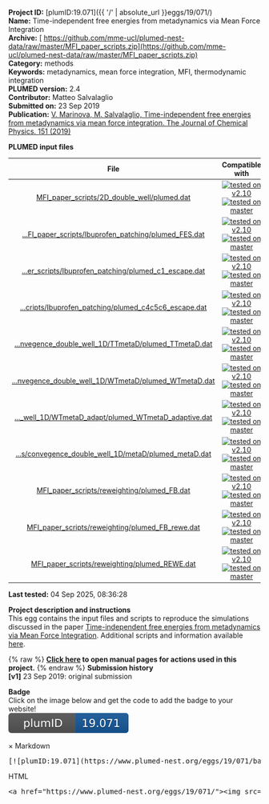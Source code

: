 **Project ID:** [plumID:19.071]({{ '/' | absolute_url }}eggs/19/071/)  
**Name:**  Time-independent free energies from metadynamics via Mean Force Integration  
**Archive:** [ https://github.com/mme-ucl/plumed-nest-data/raw/master/MFI_paper_scripts.zip](https://github.com/mme-ucl/plumed-nest-data/raw/master/MFI_paper_scripts.zip)  
**Category:**  methods  
**Keywords:**  metadynamics, mean force integration, MFI, thermodynamic integration  
**PLUMED version:**  2.4  
**Contributor:**  Matteo Salvalaglio  
**Submitted on:** 23 Sep 2019  
**Publication:** [V. Marinova, M. Salvalaglio, Time-independent free energies from metadynamics via mean force integration. The Journal of Chemical Physics. 151 (2019)](http://dx.doi.org/10.1063/1.5123498)  
  
**PLUMED input files**  
  
| File     | Compatible with |  
|:--------:|:--------:|  
| [MFI_paper_scripts/2D_double_well/plumed.dat](./data/MFI_paper_scripts/2D_double_well/plumed.dat.md) |  [![tested on v2.10](https://img.shields.io/badge/v2.10-passing-green.svg)](data/MFI_paper_scripts/2D_double_well/plumed.dat.plumed.stderr) [![tested on master](https://img.shields.io/badge/master-passing-green.svg)](data/MFI_paper_scripts/2D_double_well/plumed.dat.plumed_master.stderr) |  
| [...FI_paper_scripts/Ibuprofen_patching/plumed_FES.dat](./data/MFI_paper_scripts/Ibuprofen_patching/plumed_FES.dat.md) |  [![tested on v2.10](https://img.shields.io/badge/v2.10-passing-green.svg)](data/MFI_paper_scripts/Ibuprofen_patching/plumed_FES.dat.plumed.stderr) [![tested on master](https://img.shields.io/badge/master-passing-green.svg)](data/MFI_paper_scripts/Ibuprofen_patching/plumed_FES.dat.plumed_master.stderr) |  
| [...er_scripts/Ibuprofen_patching/plumed_c1_escape.dat](./data/MFI_paper_scripts/Ibuprofen_patching/plumed_c1_escape.dat.md) |  [![tested on v2.10](https://img.shields.io/badge/v2.10-passing-green.svg)](data/MFI_paper_scripts/Ibuprofen_patching/plumed_c1_escape.dat.plumed.stderr) [![tested on master](https://img.shields.io/badge/master-passing-green.svg)](data/MFI_paper_scripts/Ibuprofen_patching/plumed_c1_escape.dat.plumed_master.stderr) |  
| [...cripts/Ibuprofen_patching/plumed_c4c5c6_escape.dat](./data/MFI_paper_scripts/Ibuprofen_patching/plumed_c4c5c6_escape.dat.md) |  [![tested on v2.10](https://img.shields.io/badge/v2.10-passing-green.svg)](data/MFI_paper_scripts/Ibuprofen_patching/plumed_c4c5c6_escape.dat.plumed.stderr) [![tested on master](https://img.shields.io/badge/master-passing-green.svg)](data/MFI_paper_scripts/Ibuprofen_patching/plumed_c4c5c6_escape.dat.plumed_master.stderr) |  
| [...nvegence_double_well_1D/TTmetaD/plumed_TTmetaD.dat](./data/MFI_paper_scripts/convegence_double_well_1D/TTmetaD/plumed_TTmetaD.dat.md) |  [![tested on v2.10](https://img.shields.io/badge/v2.10-passing-green.svg)](data/MFI_paper_scripts/convegence_double_well_1D/TTmetaD/plumed_TTmetaD.dat.plumed.stderr) [![tested on master](https://img.shields.io/badge/master-passing-green.svg)](data/MFI_paper_scripts/convegence_double_well_1D/TTmetaD/plumed_TTmetaD.dat.plumed_master.stderr) |  
| [...nvegence_double_well_1D/WTmetaD/plumed_WTmetaD.dat](./data/MFI_paper_scripts/convegence_double_well_1D/WTmetaD/plumed_WTmetaD.dat.md) |  [![tested on v2.10](https://img.shields.io/badge/v2.10-passing-green.svg)](data/MFI_paper_scripts/convegence_double_well_1D/WTmetaD/plumed_WTmetaD.dat.plumed.stderr) [![tested on master](https://img.shields.io/badge/master-passing-green.svg)](data/MFI_paper_scripts/convegence_double_well_1D/WTmetaD/plumed_WTmetaD.dat.plumed_master.stderr) |  
| [..._well_1D/WTmetaD_adapt/plumed_WTmetaD_adaptive.dat](./data/MFI_paper_scripts/convegence_double_well_1D/WTmetaD_adapt/plumed_WTmetaD_adaptive.dat.md) |  [![tested on v2.10](https://img.shields.io/badge/v2.10-failed-red.svg)](data/MFI_paper_scripts/convegence_double_well_1D/WTmetaD_adapt/plumed_WTmetaD_adaptive.dat.plumed.stderr) [![tested on master](https://img.shields.io/badge/master-failed-red.svg)](data/MFI_paper_scripts/convegence_double_well_1D/WTmetaD_adapt/plumed_WTmetaD_adaptive.dat.plumed_master.stderr) |  
| [...s/convegence_double_well_1D/metaD/plumed_metaD.dat](./data/MFI_paper_scripts/convegence_double_well_1D/metaD/plumed_metaD.dat.md) |  [![tested on v2.10](https://img.shields.io/badge/v2.10-passing-green.svg)](data/MFI_paper_scripts/convegence_double_well_1D/metaD/plumed_metaD.dat.plumed.stderr) [![tested on master](https://img.shields.io/badge/master-passing-green.svg)](data/MFI_paper_scripts/convegence_double_well_1D/metaD/plumed_metaD.dat.plumed_master.stderr) |  
| [MFI_paper_scripts/reweighting/plumed_FB.dat](./data/MFI_paper_scripts/reweighting/plumed_FB.dat.md) |  [![tested on v2.10](https://img.shields.io/badge/v2.10-passing-green.svg)](data/MFI_paper_scripts/reweighting/plumed_FB.dat.plumed.stderr) [![tested on master](https://img.shields.io/badge/master-passing-green.svg)](data/MFI_paper_scripts/reweighting/plumed_FB.dat.plumed_master.stderr) |  
| [MFI_paper_scripts/reweighting/plumed_FB_rewe.dat](./data/MFI_paper_scripts/reweighting/plumed_FB_rewe.dat.md) |  [![tested on v2.10](https://img.shields.io/badge/v2.10-failed-red.svg)](data/MFI_paper_scripts/reweighting/plumed_FB_rewe.dat.plumed.stderr) [![tested on master](https://img.shields.io/badge/master-failed-red.svg)](data/MFI_paper_scripts/reweighting/plumed_FB_rewe.dat.plumed_master.stderr) |  
| [MFI_paper_scripts/reweighting/plumed_REWE.dat](./data/MFI_paper_scripts/reweighting/plumed_REWE.dat.md) |  [![tested on v2.10](https://img.shields.io/badge/v2.10-failed-red.svg)](data/MFI_paper_scripts/reweighting/plumed_REWE.dat.plumed.stderr) [![tested on master](https://img.shields.io/badge/master-failed-red.svg)](data/MFI_paper_scripts/reweighting/plumed_REWE.dat.plumed_master.stderr) |  
  
**Last tested:**  04 Sep 2025, 08:36:28
  
**Project description and instructions**  
This egg contains the input files and scripts to reproduce the simulations discussed in the paper [Time-independent free energies from metadynamics via Mean Force Integration](https://arxiv.org/abs/1907.08472). Additional scripts and information available [here](https://github.com/mme-ucl/MFI).

  
{% raw %}
<b><a href="https://www.plumed.org/doc-master/user-doc/html/actionlist/?actions=EXTERNAL,REWEIGHT_BIAS,DUMPGRID,METAD,COMMITTOR,BIASVALUE,PRINT,CONVERT_TO_FES,DISTANCE,READ,HISTOGRAM,MATHEVAL,TORSION,REWEIGHT_METAD" target="_blank">Click here</a> to open manual pages for actions used in this project.</b>
{% endraw %}
**Submission history**  
**[v1]** 23 Sep 2019: original submission  
  
**Badge**  
Click on the image below and get the code to add the badge to your website!  
<img src="./badge.svg" alt="plumeDnest:19.071" id="myBtn" class="badge">
<div id="myModal" class="modal">
  <div class="modal-content">
    <span class="close">&times;</span>
    Markdown<pre>[![plumID:19.071](https://www.plumed-nest.org/eggs/19/071/badge.svg)](https://www.plumed-nest.org/eggs/19/071/)</pre>
    HTML<pre>&lt;a href="https://www.plumed-nest.org/eggs/19/071/"&gt;&lt;img src="https://www.plumed-nest.org/eggs/19/071/badge.svg" alt="plumID:19.071"&gt;&lt;/a&gt;</pre>
  </div>
</div>
